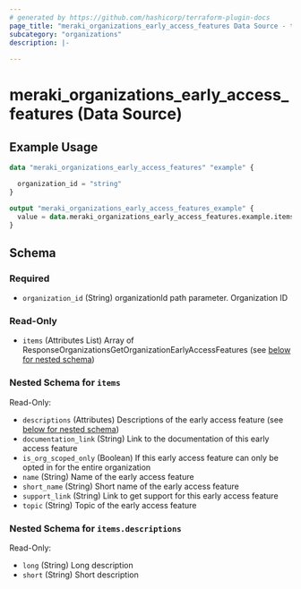 ```yaml
---
# generated by https://github.com/hashicorp/terraform-plugin-docs
page_title: "meraki_organizations_early_access_features Data Source - terraform-provider-meraki"
subcategory: "organizations"
description: |-
  
---
```


# meraki_organizations_early_access_features (Data Source)



## Example Usage

```terraform
data "meraki_organizations_early_access_features" "example" {

  organization_id = "string"
}

output "meraki_organizations_early_access_features_example" {
  value = data.meraki_organizations_early_access_features.example.items
}
```

<!-- schema generated by tfplugindocs -->
## Schema

### Required

- `organization_id` (String) organizationId path parameter. Organization ID

### Read-Only

- `items` (Attributes List) Array of ResponseOrganizationsGetOrganizationEarlyAccessFeatures (see [below for nested schema](#nestedatt--items))

<a id="nestedatt--items"></a>
### Nested Schema for `items`

Read-Only:

- `descriptions` (Attributes) Descriptions of the early access feature (see [below for nested schema](#nestedatt--items--descriptions))
- `documentation_link` (String) Link to the documentation of this early access feature
- `is_org_scoped_only` (Boolean) If this early access feature can only be opted in for the entire organization
- `name` (String) Name of the early access feature
- `short_name` (String) Short name of the early access feature
- `support_link` (String) Link to get support for this early access feature
- `topic` (String) Topic of the early access feature

<a id="nestedatt--items--descriptions"></a>
### Nested Schema for `items.descriptions`

Read-Only:

- `long` (String) Long description
- `short` (String) Short description
